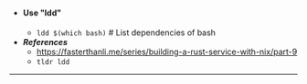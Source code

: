 - #### Use "ldd"
    - `ldd $(which bash)` # List dependencies of bash
- ***References***
    - https://fasterthanli.me/series/building-a-rust-service-with-nix/part-9
    - `tldr ldd`
- ---

